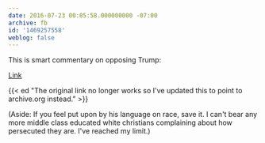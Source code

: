 ```yaml
---
date: 2016-07-23 00:05:58.000000000 -07:00
archive: fb
id: '1469257558'
weblog: false
---
```


This is smart commentary on opposing Trump: 

[Link](https://web.archive.org/web/20160723132419/https://storify.com/davechensky/clay-shirky-on-not-getting-complacent)

{{< ed "The original link no longer works so I've updated this to point to archive.org instead." >}}

(Aside: If you feel put upon by his language on race, save it. I can't bear any more middle class educated white christians complaining about how persecuted they are. I've reached my limit.)
